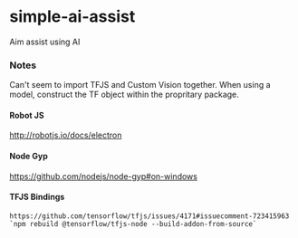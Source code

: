 # simple-ai-assist
Aim assist using AI


### Notes

Can't seem to import TFJS and Custom Vision together. When using a model, construct the TF object within the propritary package.

#### Robot JS
http://robotjs.io/docs/electron

#### Node Gyp
https://github.com/nodejs/node-gyp#on-windows

#### TFJS Bindings
	https://github.com/tensorflow/tfjs/issues/4171#issuecomment-723415963
	`npm rebuild @tensorflow/tfjs-node --build-addon-from-source`